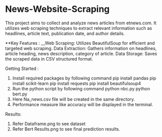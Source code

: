 # News-Website-Scraping
This project aims to collect and analyze news articles from etnews.com. 
It utilizes web scraping techniques to extract relevant information such as headlines, article text, publication date, and author details.

**Key Features :
__Web Scraping: Utilizes BeautifulSoup for efficient and targeted web scraping.
Data Extraction: Gathers information on headlines, article heading, news description, category of article.
Data Storage: Saves the scraped data in CSV structured format.

Getting Started :
1. Install required packages by following command
   pip install pandas
   pip install scikit-learn
   pip install requests
   pip install beautifulsoup4
2. Run the python script by following command
   python nbc.py
   python bert.py
3. Here Na_news.csv file will be created in the same directory.
4. Performance measure like accuracy will be displayed in the terminal.

Results:
1. Refer Dataframe.png to see dataset
2. Refer Bert Results.png to see final prediction results.
